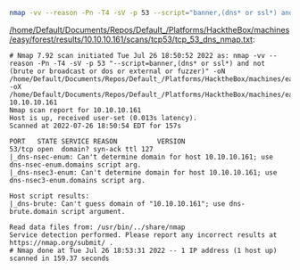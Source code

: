 ```bash
nmap -vv --reason -Pn -T4 -sV -p 53 --script="banner,(dns* or ssl*) and not (brute or broadcast or dos or external or fuzzer)" -oN "/home/Default/Documents/Repos/Default_/Platforms/HacktheBox/machines/easy/forest/results/10.10.10.161/scans/tcp53/tcp_53_dns_nmap.txt" -oX "/home/Default/Documents/Repos/Default_/Platforms/HacktheBox/machines/easy/forest/results/10.10.10.161/scans/tcp53/xml/tcp_53_dns_nmap.xml" 10.10.10.161
```

[/home/Default/Documents/Repos/Default_/Platforms/HacktheBox/machines/easy/forest/results/10.10.10.161/scans/tcp53/tcp_53_dns_nmap.txt](file:///home/Default/Documents/Repos/Default_/Platforms/HacktheBox/machines/easy/forest/results/10.10.10.161/scans/tcp53/tcp_53_dns_nmap.txt):

```
# Nmap 7.92 scan initiated Tue Jul 26 18:50:52 2022 as: nmap -vv --reason -Pn -T4 -sV -p 53 "--script=banner,(dns* or ssl*) and not (brute or broadcast or dos or external or fuzzer)" -oN /home/Default/Documents/Repos/Default_/Platforms/HacktheBox/machines/easy/forest/results/10.10.10.161/scans/tcp53/tcp_53_dns_nmap.txt -oX /home/Default/Documents/Repos/Default_/Platforms/HacktheBox/machines/easy/forest/results/10.10.10.161/scans/tcp53/xml/tcp_53_dns_nmap.xml 10.10.10.161
Nmap scan report for 10.10.10.161
Host is up, received user-set (0.013s latency).
Scanned at 2022-07-26 18:50:54 EDT for 157s

PORT   STATE SERVICE REASON          VERSION
53/tcp open  domain? syn-ack ttl 127
|_dns-nsec-enum: Can't determine domain for host 10.10.10.161; use dns-nsec-enum.domains script arg.
|_dns-nsec3-enum: Can't determine domain for host 10.10.10.161; use dns-nsec3-enum.domains script arg.

Host script results:
|_dns-brute: Can't guess domain of "10.10.10.161"; use dns-brute.domain script argument.

Read data files from: /usr/bin/../share/nmap
Service detection performed. Please report any incorrect results at https://nmap.org/submit/ .
# Nmap done at Tue Jul 26 18:53:31 2022 -- 1 IP address (1 host up) scanned in 159.37 seconds

```

